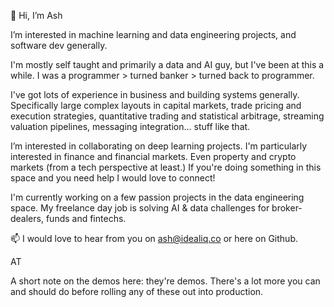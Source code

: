 👋 Hi, I’m Ash

I’m interested in machine learning and data engineering projects, and software dev generally. 

I'm mostly self taught and primarily a data and AI guy, but I've been at this a while. I was a programmer > turned banker > turned back to programmer. 

I've got lots of experience in business and building systems generally. Specifically large complex layouts in capital markets, trade pricing and execution strategies, quantitative trading and statistical arbitrage, streaming valuation pipelines, messaging integration... stuff like that.
 
I’m interested in collaborating on deep learning projects. I'm particularly interested in finance and financial markets. Even property and crypto markets (from a tech perspective at least.) If you're doing something in this space and you need help I would love to connect! 

I'm currently working on a few passion projects in the data engineering space. My freelance day job is solving AI & data challenges for broker-dealers, funds and fintechs.
 
📫 I would love to hear from you on ash@idealiq.co or here on Github.

AT

A short note on the demos here: they're demos. There's a lot more you can and should do before rolling any of these out into production.

<!---
ashatidealiq/ashatidealiq is a ✨ special ✨ repository because its `README.md` (this file) appears on your GitHub profile.
You can click the Preview link to take a look at your changes.
--->
